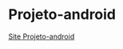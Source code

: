 # Projeto-android

<a href=https://romullopc.github.io/Projeteto-android/index.html target="blank"> Site Projeto-android</a>  
 
